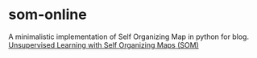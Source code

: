 # som-online
A minimalistic implementation of Self Organizing Map in python for blog.
[Unsupervised Learning with Self Organizing Maps (SOM)](https://machinelearningnepal.com/2018/01/17/online-som)
